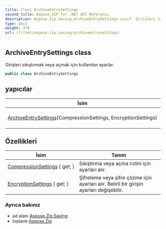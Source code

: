 ```yaml
---
title: Class ArchiveEntrySettings
second_title: Aspose.ZIP for .NET API Referansı
description: Aspose.Zip.Saving.ArchiveEntrySettings sınıf. Girişleri sıkıştırmak veya açmak için kullanılan ayarlar.
type: docs
weight: 370
url: /tr/net/aspose.zip.saving/archiveentrysettings/
---
```

## ArchiveEntrySettings class

Girişleri sıkıştırmak veya açmak için kullanılan ayarlar.

```csharp
public class ArchiveEntrySettings
```

## yapıcılar

| İsim | Tanım |
| --- | --- |
| [ArchiveEntrySettings](archiveentrysettings/)(CompressionSettings, EncryptionSettings) | Yeni bir örneğini başlatır.`ArchiveEntrySettings` sınıf. |

## Özellikleri

| İsim | Tanım |
| --- | --- |
| [CompressionSettings](../../aspose.zip.saving/archiveentrysettings/compressionsettings/) { get; } | Sıkıştırma veya açma rutini için ayarları alır. |
| [EncryptionSettings](../../aspose.zip.saving/archiveentrysettings/encryptionsettings/) { get; } | Şifreleme veya şifre çözme için ayarları alır. Belirli bir girişin ayarları değişebilir. |

### Ayrıca bakınız

* ad alanı [Aspose.Zip.Saving](../../aspose.zip.saving/)
* toplantı [Aspose.Zip](../../)


